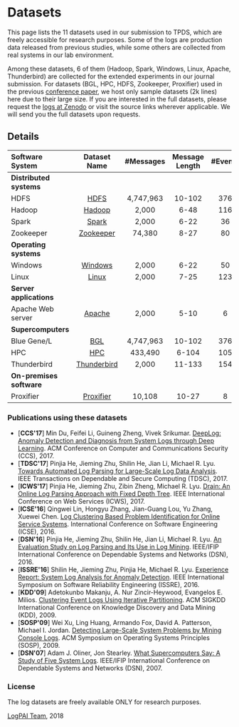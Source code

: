 # Datasets
This page lists the 11 datasets used in our submission to TPDS, which are freely accessible for research purposes. Some of the logs are production data released from previous studies, while some others are collected from real systems in our lab environment.

Among these datasets, 6 of them (Hadoop, Spark, Windows, Linux, Apache, Thunderbird) are collected for the extended experiments in our journal submission. For datasets (BGL, HPC, HDFS, Zookeeper, Proxifier) used in the previous [conference paper](http://ieeexplore.ieee.org/document/8029742/), we host only sample datasets (2k lines) here due to their large size. If you are interested in the full datasets, please request the [logs at Zenodo](https://doi.org/10.5281/zenodo.1144100) or visit the source links wherever applicable. We will send you the full datasets upon requests.

Details
--------
| Software System          |         Dataset Name         |  #Messages  |   Message Length   | #Events | Source Link | 
| :----------------------- | :--------------------------: | :--------: | :---------: | :------------------: | :------------------: |
| **Distributed systems**     |                              |            |             |          |                      |
| HDFS                     |   [HDFS](./2kHDFS)    | 4,747,963 | 10-102  |  376  |     [Link](http://iiis.tsinghua.edu.cn/~weixu/sospdata.html) |
| Hadoop                   |      [Hadoop](./Hadoop)      |    2,000    |   6-48    |        116        | |
| Spark                    |       [Spark](./Spark)       |    2,000    | 6-22    |     36   | |
| Zookeeper                |   [Zookeeper](./2kZookeeper)   | 74,380  |   8-27    | 80  |
| **Operating systems**    |                              |            |             |          |                      |
| Windows                  |     [Windows](./Windows)     | 2,000 | 6-22 | 50  |                |
| Linux                    |       [Linux](./Linux)       | 2,000 |   7-25    |  123  |              |
| **Server applications**     |                              |            |             |          |                      |
| Apache Web server        |      [Apache](./Apache)      | 2,000 |   5-10    |  6  |               |
| **Supercomputers**       |                              |            |             |          |                      |
| Blue Gene/L              |         [BGL](./2kBGL)        | 4,747,963 |  10-102  | 376 |  [Link](https://www.usenix.org/cfdr-data) |
| HPC                      |         [HPC](./2kHPC)         |    433,490    |   6-104   | 105  |            |
| Thunderbird              | [Thunderbird](./Thunderbird) |  2,000  | 11-133 | 154  |                |
| **On-premises software** |                              |            |             |          |                      |
| Proxifier                |   [Proxifier](./2kProxifier)   |    10,108    |   10-27    |  8  |               |

### Publications using these datasets
+ [**CCS'17**] Min Du, Feifei Li, Guineng Zheng, Vivek Srikumar. [DeepLog: Anomaly Detection and Diagnosis from System Logs through Deep Learning](https://acmccs.github.io/papers/p1285-duA.pdf). ACM Conference on Computer and Communications Security (CCS), 2017.
+ [**TDSC'17**] Pinjia He, Jieming Zhu, Shilin He, Jian Li, Michael R. Lyu. [Towards Automated Log Parsing for Large-Scale Log Data Analysis](http://jiemingzhu.github.io/pub/pjhe_tdsc2017.pdf). IEEE Transactions on Dependable and Secure Computing (TDSC), 2017.
+ [**ICWS'17**] Pinjia He, Jieming Zhu, Zibin Zheng, Michael R. Lyu. [Drain: An Online Log Parsing Approach with Fixed Depth Tree](http://jiemingzhu.github.io/pub/pjhe_icws2017.pdf). IEEE International Conference on Web Services (ICWS), 2017.
+ [**ICSE'16**] Qingwei Lin, Hongyu Zhang, Jian-Guang Lou, Yu Zhang, Xuewei Chen. [Log Clustering Based Problem Identification for Online Service Systems](http://ieeexplore.ieee.org/document/7883294/). International Conference on Software Engineering (ICSE), 2016.
+ [**DSN'16**] Pinjia He, Jieming Zhu, Shilin He, Jian Li, Michael R. Lyu. [An Evaluation Study on Log Parsing and Its Use in Log Mining](http://jiemingzhu.github.io/pub/pjhe_dsn2016.pdf). IEEE/IFIP International Conference on Dependable Systems and Networks (DSN), 2016.
+ [**ISSRE'16**] Shilin He, Jieming Zhu, Pinjia He, Michael R. Lyu. [Experience Report: System Log Analysis for Anomaly Detection](http://jiemingzhu.github.io/pub/slhe_issre2016.pdf). IEEE International Symposium on Software Reliability Engineering (ISSRE), 2016.
+ [**KDD'09**] Adetokunbo Makanju, A. Nur Zincir-Heywood, Evangelos E. Milios. [Clustering Event Logs Using Iterative Partitioning](http://citeseerx.ist.psu.edu/viewdoc/download?doi=10.1.1.503.7668&rep=rep1&type=pdf). ACM SIGKDD International Conference on Knowledge Discovery and Data Mining (KDD), 2009.
+ [**SOSP'09**] Wei Xu, Ling Huang, Armando Fox, David A. Patterson, Michael I. Jordan. [Detecting Large-Scale System Problems by Mining Console Logs](https://www.sigops.org/sosp/sosp09/papers/xu-sosp09.pdf). ACM Symposium on Operating Systems Principles (SOSP), 2009. 
+ [**DSN'07**] Adam J. Oliner, Jon Stearley. [What Supercomputers Say: A Study of Five System Logs](http://ieeexplore.ieee.org/document/4273008/). IEEE/IFIP International Conference on Dependable Systems and Networks (DSN), 2007.

### License
The log datasets are freely available ONLY for research purposes. 

[LogPAI Team](https://github.com/orgs/logpai/people), 2018

